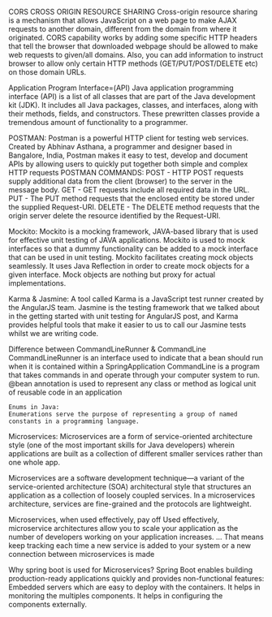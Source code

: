 CORS 
CROSS ORIGIN RESOURCE SHARING
 Cross-origin resource sharing is a mechanism that allows JavaScript on a web page to make AJAX requests to another domain, different from the domain from where it originated.
 CORS capability works by adding some specific HTTP headers that tell the browser that downloaded webpage should be allowed to make web requests to given/all domains. Also, you can add information to instruct browser to allow only certain HTTP methods (GET/PUT/POST/DELETE etc) on those domain URLs.
 
 Application Program Interface=(API)
 Java application programming interface (API) is a list of all classes that are part of the Java development kit (JDK). It includes all Java packages, classes, and interfaces, along with their methods, fields, and constructors. These prewritten classes provide a tremendous amount of functionality to a programmer.

POSTMAN:
 Postman is a powerful HTTP client for testing web services. Created by Abhinav Asthana, a programmer and designer based in Bangalore, India, Postman makes it easy to test, develop and document APIs by allowing users to quickly put together both simple and complex HTTP requests
 POSTMAN COMMANDS:
 POST - HTTP POST requests supply additional data from the client (browser) to the server in the message body.
 GET - GET requests include all required data in the URL.
 PUT - The PUT method requests that the enclosed entity be stored under the supplied Request-URI.
 DELETE - The DELETE method requests that the origin server delete the resource identified by the Request-URI. 
 
 Mockito:
 Mockito is a mocking framework, JAVA-based library that is used for effective unit testing of JAVA applications. Mockito is used to mock interfaces so that a dummy functionality can be added to a mock interface that can be used in unit testing. Mockito facilitates creating mock objects seamlessly. It uses Java Reflection in order to create mock objects for a given interface. Mock objects are nothing but proxy for actual implementations.
 
 Karma & Jasmine:
 A tool called Karma is a JavaScript test runner created by the AngularJS team. Jasmine is the testing framework that we talked about in the getting started with unit testing for AngularJS post, and Karma provides helpful tools that make it easier to us to call our Jasmine tests whilst we are writing code.
 
 Difference between CommandLineRunner & CommandLine
    CommandLineRunner is an interface used to indicate that a bean should run when it is contained within a SpringApplication
    CommandLine is a program that takes commands in and operate through your computer system to run.
    @bean annotation is used to represent any class or method as logical unit of reusable code in an application
    
    Enums in Java:
    Enumerations serve the purpose of representing a group of named constants in a programming language.


Microservices:
Microservices are a form of service-oriented architecture style (one of the most important skills for Java developers) wherein applications are built as a collection of different smaller services rather than one whole app.

Microservices are a software development technique—a variant of the service-oriented architecture (SOA) architectural style that structures an application as a collection of loosely coupled services. In a microservices architecture, services are fine-grained and the protocols are lightweight.

Microservices, when used effectively, pay off
Used effectively, microservice architectures allow you to scale your application as the number of developers working on your application increases. ... That means keep tracking each time a new service is added to your system or a new connection between microservices is made

Why spring boot is used for Microservices?
Spring Boot enables building production-ready applications quickly and provides non-functional features: Embedded servers which are easy to deploy with the containers. It helps in monitoring the multiples components. It helps in configuring the components externally.
